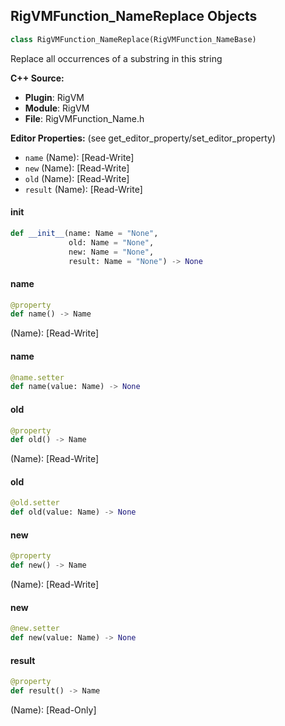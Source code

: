 ## RigVMFunction_NameReplace Objects

```python
class RigVMFunction_NameReplace(RigVMFunction_NameBase)
```

Replace all occurrences of a substring in this string

**C++ Source:**

- **Plugin**: RigVM
- **Module**: RigVM
- **File**: RigVMFunction_Name.h

**Editor Properties:** (see get_editor_property/set_editor_property)

- ``name`` (Name):  [Read-Write]
- ``new`` (Name):  [Read-Write]
- ``old`` (Name):  [Read-Write]
- ``result`` (Name):  [Read-Write]

<a id="unreal.RigVMFunction_NameReplace.__init__"></a>

#### __init__

```python
def __init__(name: Name = "None",
             old: Name = "None",
             new: Name = "None",
             result: Name = "None") -> None
```

<a id="unreal.RigVMFunction_NameReplace.name"></a>

#### name

```python
@property
def name() -> Name
```

(Name):  [Read-Write]

<a id="unreal.RigVMFunction_NameReplace.name"></a>

#### name

```python
@name.setter
def name(value: Name) -> None
```

<a id="unreal.RigVMFunction_NameReplace.old"></a>

#### old

```python
@property
def old() -> Name
```

(Name):  [Read-Write]

<a id="unreal.RigVMFunction_NameReplace.old"></a>

#### old

```python
@old.setter
def old(value: Name) -> None
```

<a id="unreal.RigVMFunction_NameReplace.new"></a>

#### new

```python
@property
def new() -> Name
```

(Name):  [Read-Write]

<a id="unreal.RigVMFunction_NameReplace.new"></a>

#### new

```python
@new.setter
def new(value: Name) -> None
```

<a id="unreal.RigVMFunction_NameReplace.result"></a>

#### result

```python
@property
def result() -> Name
```

(Name):  [Read-Only]

<a id="unreal.RigUnit_NameReplace"></a>